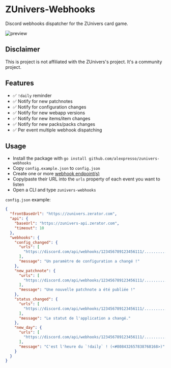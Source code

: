 # ZUnivers-Webhooks

Discord webhooks dispatcher for the ZUnivers card game.

![preview](https://i.imgur.com/pAWleMn.png)

## Disclaimer

This is project is not affiliated with the ZUnivers's project. It's a community project.

## Features

- ✅ `!daily` reminder
- ✅ Notify for new patchnotes
- ✅ Notify for configuration changes
- ✅ Notify for new webapp versions
- ✅ Notify for new items/item changes
- ✅ Notify for new packs/packs changes
- ✅ Per event multiple webhook dispatching

## Usage

- Install the package with `go install github.com/alexpresso/zunivers-webhooks`
- Copy `config.example.json` to `config.json`
- Create one or more [webhook endpoint(s)](https://support.discord.com/hc/fr/articles/228383668-Utiliser-les-Webhooks)
- Copy/paste their URL into the `urls` property of each event you want to listen
- Open a CLI and type `zunivers-webhooks`

`config.json` example:

```json
{
  "frontBaseUrl": "https://zunivers.zerator.com",
  "api": {
    "baseUrl": "https://zunivers-api.zerator.com",
    "timeout": 10
  },
  "webhooks": {
    "config_changed": {
      "urls": [
        "https://discord.com/api/webhooks/123456789123456111/.............................."
      ],
      "message": "Un paramètre de configuration a changé !"
    },
    "new_patchnote": {
      "urls": [
        "https://discord.com/api/webhooks/123456789123456111/.............................."
      ],
      "message": "Une nouvelle patchnote a été publiée !"
    },
    "status_changed": {
      "urls": [
        "https://discord.com/api/webhooks/123456789123456111/.............................."
      ],
      "message": "Le statut de l'application a changé."
    },
    "new_day": {
      "urls": [
        "https://discord.com/api/webhooks/123456789123456111/.............................."
      ],
      "message": "C'est l'heure du `!daily` ! (<#808432657838768168>)"
    }
  }
}
```
